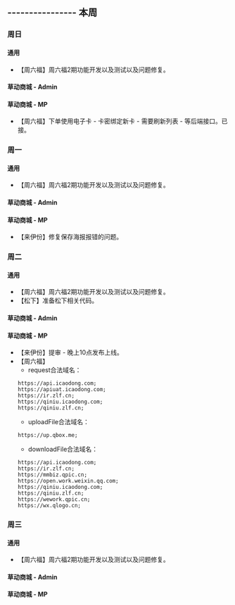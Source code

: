 ## ---------------- 本周

### 周日
#### 通用
* 【周六福】周六福2期功能开发以及测试以及问题修复。
#### 草动商城 - Admin
#### 草动商城 - MP
* 【周六福】下单使用电子卡 - 卡密绑定新卡 - 需要刷新列表 - 等后端接口。已接。

### 周一
#### 通用
* 【周六福】周六福2期功能开发以及测试以及问题修复。
#### 草动商城 - Admin
#### 草动商城 - MP
* 【来伊份】修复保存海报报错的问题。

### 周二
#### 通用
* 【周六福】周六福2期功能开发以及测试以及问题修复。
* 【松下】准备松下相关代码。
#### 草动商城 - Admin
#### 草动商城 - MP
* 【来伊份】提审 - 晚上10点发布上线。
* 【周六福】
  - request合法域名：
  ```
  https://api.icaodong.com;
  https://apiuat.icaodong.com;
  https://ir.zlf.cn;
  https://qiniu.icaodong.com;
  https://qiniu.zlf.cn;
  ```
  - uploadFile合法域名：
  ```
  https://up.qbox.me;
  ```
  - downloadFile合法域名：
  ```
  https://api.icaodong.com;
  https://ir.zlf.cn;
  https://mmbiz.qpic.cn;
  https://open.work.weixin.qq.com;
  https://qiniu.icaodong.com;
  https://qiniu.zlf.cn;
  https://wework.qpic.cn;
  https://wx.qlogo.cn;
  ```

### 周三
#### 通用
* 【周六福】周六福2期功能开发以及测试以及问题修复。
#### 草动商城 - Admin
#### 草动商城 - MP
